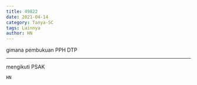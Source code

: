 ```yaml
---
title: 49822
date: 2021-04-14
category: Tanya-SC
tags: Lainnya
author: HN
---
```


gimana pembukuan PPH DTP

---

mengikuti PSAK

`HN`
